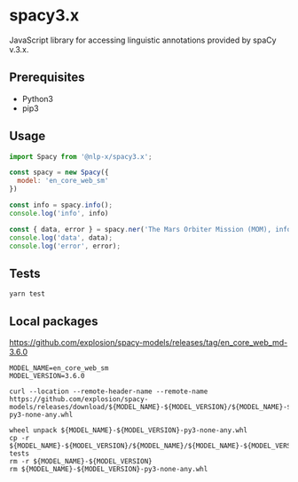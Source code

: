 # spacy3.x

JavaScript library for accessing linguistic annotations provided by spaCy v.3.x.

## Prerequisites

- Python3
- pip3

## Usage

```js
import Spacy from '@nlp-x/spacy3.x';

const spacy = new Spacy({
  model: 'en_core_web_sm'
})

const info = spacy.info();
console.log('info', info)

const { data, error } = spacy.ner('The Mars Orbiter Mission (MOM), informally known as Mangalyaan, was launched into Earth orbit on 5 November 2013 by the Indian Space Research Organisation (ISRO) and has entered Mars orbit on 24 September 2014. India thus became the first country to enter Mars orbit on its first attempt. It was completed at a record low cost of $74 million.');
console.log('data', data);
console.log('error', error);
```

## Tests

```
yarn test
```


## Local packages

https://github.com/explosion/spacy-models/releases/tag/en_core_web_md-3.6.0


```
MODEL_NAME=en_core_web_sm
MODEL_VERSION=3.6.0

curl --location --remote-header-name --remote-name https://github.com/explosion/spacy-models/releases/download/${MODEL_NAME}-${MODEL_VERSION}/${MODEL_NAME}-${MODEL_VERSION}-py3-none-any.whl

wheel unpack ${MODEL_NAME}-${MODEL_VERSION}-py3-none-any.whl
cp -r ${MODEL_NAME}-${MODEL_VERSION}/${MODEL_NAME}/${MODEL_NAME}-${MODEL_VERSION} tests
rm -r ${MODEL_NAME}-${MODEL_VERSION}
rm ${MODEL_NAME}-${MODEL_VERSION}-py3-none-any.whl
```